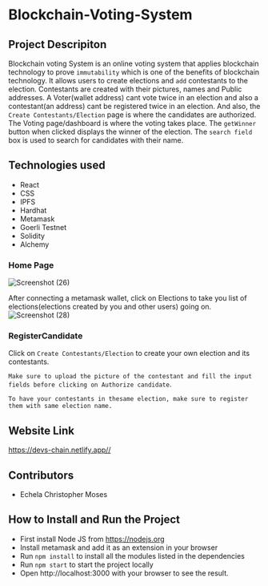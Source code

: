 # Blockchain-Voting-System

## Project Descripiton 
Blockchain voting System is an online voting system that applies blockchain technology to prove `immutability` which is one of the benefits of blockchain technology.
It allows users to create elections and `add` contestants to the election. Contestants are created with their pictures, names and Public addresses.
A Voter(wallet address) cant vote twice in an election and also a contestant(an address) cant be registered twice in an election.
And also, the `Create Contestants/Election` page is where the candidates are authorized.
The Voting page/dashboard is where the voting takes place.
 The `getWinner` button when clicked displays the winner of the election.
The `search field` box is used to search for candidates with their name.

## Technologies used
- React
- CSS
- IPFS
- Hardhat
- Metamask
- Goerli Testnet
- Solidity
- Alchemy

### Home Page
![Screenshot (26)](https://user-images.githubusercontent.com/105208823/222961839-bd1ddf1f-477b-441a-a452-8407e9e80787.png)

After connecting a metamask wallet, click on Elections to take you list of elections(elections created by you and other users) going on.
![Screenshot (28)](https://user-images.githubusercontent.com/105208823/222962267-18728725-3a2c-4e28-83a6-1f39d78b5730.png)


### RegisterCandidate
Click on `Create Contestants/Election` to create your own election and its contestants. 

`Make sure to upload the picture of the contestant and fill the input fields before clicking on Authorize candidate`.

`To have your contestants in thesame election, make sure to register them with same election name.`


## Website Link
<https://devs-chain.netlify.app//>


## Contributors
- Echela Christopher Moses

## How to Install and Run the Project
- First install Node JS from https://nodejs.org
- Install metamask and add it as an extension in your browser
- Run `npm install` to install all the modules listed in the dependencies
- Run `npm start` to start the project locally
- Open http://localhost:3000 with your browser to see the result.
